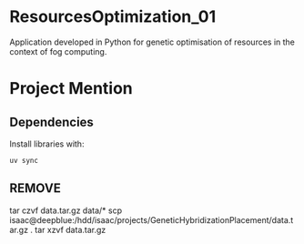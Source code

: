 # ResourcesOptimization_01
Application developed in Python for genetic optimisation of resources in the context of fog computing.

# Project Mention


## Dependencies

Install libraries with:
```
uv sync
```


## REMOVE
tar czvf data.tar.gz data/*
scp isaac@deepblue:/hdd/isaac/projects/GeneticHybridizationPlacement/data.tar.gz .
tar xzvf data.tar.gz